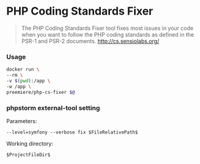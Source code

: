 # PHP Coding Standards Fixer

> The PHP Coding Standards Fixer tool fixes most issues in your code when you want to follow the PHP coding standards as defined in the PSR-1 and PSR-2 documents. 
> http://cs.sensiolabs.org/

### Usage

```bash
docker run \
--rm \
-v $(pwd):/app \
-w /app \
preemiere/php-cs-fixer $@
``` 

### phpstorm external-tool setting

Parameters: 
```
--level=symfony --verbose fix $FileRelativePath$
```
Working directory: 
```
$ProjectFileDir$
```